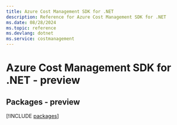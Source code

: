 ```yaml
---
title: Azure Cost Management SDK for .NET
description: Reference for Azure Cost Management SDK for .NET
ms.date: 08/28/2024
ms.topic: reference
ms.devlang: dotnet
ms.service: costmanagement
---
```

# Azure Cost Management SDK for .NET - preview
## Packages - preview
[!INCLUDE [packages](cost-management-index.md)]